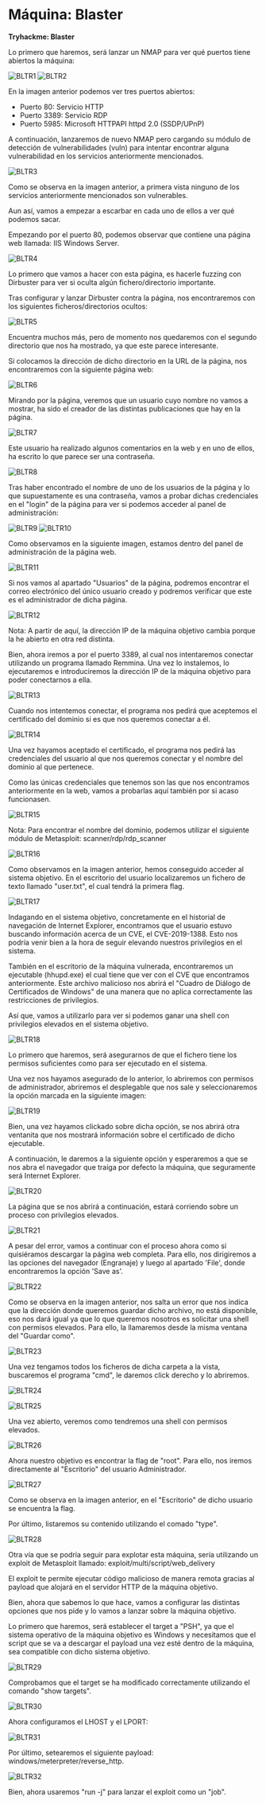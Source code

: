 # Máquina: Blaster

**Tryhackme: Blaster**

Lo primero que haremos, será lanzar un NMAP para ver qué puertos tiene abiertos la máquina:

![BLTR1](https://github.com/AntonioPC94/Blaster/blob/c36ac88f386589d0809b235a4b29ac9e8803823c/Img/BLTR1.png)
![BLTR2](https://github.com/AntonioPC94/Blaster/blob/c36ac88f386589d0809b235a4b29ac9e8803823c/Img/BLTR2.png)

En la imagen anterior podemos ver tres puertos abiertos:

- Puerto 80: Servicio HTTP
- Puerto 3389: Servicio RDP
- Puerto 5985: Microsoft HTTPAPI httpd 2.0 (SSDP/UPnP)

A continuación, lanzaremos de nuevo NMAP pero cargando su módulo de detección de vulnerabilidades (vuln) para intentar encontrar alguna vulnerabilidad en los servicios anteriormente mencionados.

![BLTR3](https://github.com/AntonioPC94/Blaster/blob/c36ac88f386589d0809b235a4b29ac9e8803823c/Img/BLTR3.png)

Como se observa en la imagen anterior, a primera vista ninguno de los servicios anteriormente mencionados son vulnerables.

Aun así, vamos a empezar a escarbar en cada uno de ellos a ver qué podemos sacar.

Empezando por el puerto 80, podemos observar que contiene una página web llamada: IIS Windows Server.

![BLTR4](https://github.com/AntonioPC94/Blaster/blob/c36ac88f386589d0809b235a4b29ac9e8803823c/Img/BLTR4.png)

Lo primero que vamos a hacer con esta página, es hacerle fuzzing con Dirbuster para ver si oculta algún fichero/directorio importante.

Tras configurar y lanzar Dirbuster contra la página, nos encontraremos con los siguientes ficheros/directorios ocultos:

![BLTR5](https://github.com/AntonioPC94/Blaster/blob/c36ac88f386589d0809b235a4b29ac9e8803823c/Img/BLTR5.png)

Encuentra muchos más, pero de momento nos quedaremos con el segundo directorio que nos ha mostrado, ya que este parece interesante.

Si colocamos la dirección de dicho directorio en la URL de la página, nos encontraremos con la siguiente página web:

![BLTR6](https://github.com/AntonioPC94/Blaster/blob/c36ac88f386589d0809b235a4b29ac9e8803823c/Img/BLTR6.png)

Mirando por la página, veremos que un usuario cuyo nombre no vamos a mostrar, ha sido el creador de las distintas publicaciones que hay en la página.

![BLTR7](https://github.com/AntonioPC94/Blaster/blob/c36ac88f386589d0809b235a4b29ac9e8803823c/Img/BLTR7.png)

Este usuario ha realizado algunos comentarios en la web y en uno de ellos, ha escrito lo que parece ser una contraseña.

![BLTR8](https://github.com/AntonioPC94/Blaster/blob/c36ac88f386589d0809b235a4b29ac9e8803823c/Img/BLTR8.png)

Tras haber encontrado el nombre de uno de los usuarios de la página y lo que supuestamente es una contraseña, vamos a probar dichas credenciales en el "login" de la página para ver si podemos acceder al panel de administración:

![BLTR9](https://github.com/AntonioPC94/Blaster/blob/c36ac88f386589d0809b235a4b29ac9e8803823c/Img/BLTR9.png)
![BLTR10](https://github.com/AntonioPC94/Blaster/blob/c36ac88f386589d0809b235a4b29ac9e8803823c/Img/BLTR10.png)

Como observamos en la siguiente imagen, estamos dentro del panel de administración de la página web.

![BLTR11](https://github.com/AntonioPC94/Blaster/blob/c36ac88f386589d0809b235a4b29ac9e8803823c/Img/BLTR11.png)

Si nos vamos al apartado "Usuarios" de la página, podremos encontrar el correo electrónico del único usuario creado y podremos verificar que este es el administrador de dicha página.

![BLTR12](https://github.com/AntonioPC94/Blaster/blob/805faac491494b1ac605ef85c1c3839fa8b020bf/Img/BLTR12.png)

Nota: A partir de aquí, la dirección IP de la máquina objetivo cambia porque la he abierto en otra red distinta.

Bien, ahora iremos a por el puerto 3389, al cual nos intentaremos conectar utilizando un programa llamado Remmina. Una vez lo instalemos, lo ejecutaremos e introduciremos la dirección IP de la máquina objetivo para poder conectarnos a ella.

![BLTR13](https://github.com/AntonioPC94/Blaster/blob/805faac491494b1ac605ef85c1c3839fa8b020bf/Img/BLTR13.png)

Cuando nos intentemos conectar, el programa nos pedirá que aceptemos el certificado del dominio si es que nos queremos conectar a él.

![BLTR14](https://github.com/AntonioPC94/Blaster/blob/805faac491494b1ac605ef85c1c3839fa8b020bf/Img/BLTR14.png)

Una vez hayamos aceptado el certificado, el programa nos pedirá las credenciales del usuario al que nos queremos conectar y el nombre del dominio al que pertenece.

Como las únicas credenciales que tenemos son las que nos encontramos anteriormente en la web, vamos a probarlas aquí también por si acaso funcionasen.

![BLTR15](https://github.com/AntonioPC94/Blaster/blob/805faac491494b1ac605ef85c1c3839fa8b020bf/Img/BLTR15.png)

Nota: Para encontrar el nombre del dominio, podemos utilizar el siguiente módulo de Metasploit: scanner/rdp/rdp_scanner

![BLTR16](https://github.com/AntonioPC94/Blaster/blob/805faac491494b1ac605ef85c1c3839fa8b020bf/Img/BLTR16.png)

Como observamos en la imagen anterior, hemos conseguido acceder al sistema objetivo. En el escritorio del usuario localizaremos un fichero de texto llamado "user.txt", el cual tendrá la primera flag.

![BLTR17](https://github.com/AntonioPC94/Blaster/blob/805faac491494b1ac605ef85c1c3839fa8b020bf/Img/BLTR17.png)

Indagando en el sistema objetivo, concretamente en el historial de navegación de Internet Explorer, encontramos que el usuario estuvo buscando información acerca de un CVE, el CVE-2019-1388. Esto nos podría venir bien a la hora de seguir elevando nuestros privilegios en el sistema.

También en el escritorio de la máquina vulnerada, encontraremos un ejecutable (hhupd.exe) el cual tiene que ver con el CVE que encontramos anteriormente. Este archivo malicioso nos abrirá el "Cuadro de Diálogo de Certificados de Windows" de una manera que no aplica correctamente las restricciones de privilegios.

Así que, vamos a utilizarlo para ver si podemos ganar una shell con privilegios elevados en el sistema objetivo.

![BLTR18](https://github.com/AntonioPC94/Blaster/blob/0efa28c001eb90248e3b3b55c28ab9909515646a/Img/BLTR18.png)

Lo primero que haremos, será asegurarnos de que el fichero tiene los permisos suficientes como para ser ejecutado en el sistema.

Una vez nos hayamos asegurado de lo anterior, lo abriremos con permisos de administrador, abriremos el desplegable que nos sale y seleccionaremos la opción marcada en la siguiente imagen:

![BLTR19](https://github.com/AntonioPC94/Blaster/blob/0efa28c001eb90248e3b3b55c28ab9909515646a/Img/BLTR19.png)

Bien, una vez hayamos clickado sobre dicha opción, se nos abrirá otra ventanita que nos mostrará información sobre el certificado de dicho ejecutable.

A continuación, le daremos a la siguiente opción y esperaremos a que se nos abra el navegador que traiga por defecto la máquina, que seguramente será Internet Explorer.

![BLTR20](https://github.com/AntonioPC94/Blaster/blob/0efa28c001eb90248e3b3b55c28ab9909515646a/Img/BLTR20.png)

La página que se nos abrirá a continuación, estará corriendo sobre un proceso con privilegios elevados.

![BLTR21](https://github.com/AntonioPC94/Blaster/blob/0efa28c001eb90248e3b3b55c28ab9909515646a/Img/BLTR21.png)

A pesar del error, vamos a continuar con el proceso ahora como si quisiéramos descargar la página web completa. Para ello, nos dirigiremos a las opciones del navegador (Engranaje) y luego al apartado 'File', donde encontraremos la opción 'Save as'.

![BLTR22](https://github.com/AntonioPC94/Blaster/blob/0efa28c001eb90248e3b3b55c28ab9909515646a/Img/BLTR22.png)

Como se observa en la imagen anterior, nos salta un error que nos indica que la dirección donde queremos guardar dicho archivo, no está disponible, eso nos dará igual ya que lo que queremos nosotros es solicitar una shell con permisos elevados. Para ello, la llamaremos desde la misma ventana del "Guardar como".

![BLTR23](https://github.com/AntonioPC94/Blaster/blob/0efa28c001eb90248e3b3b55c28ab9909515646a/Img/BLTR23.png)

Una vez tengamos todos los ficheros de dicha carpeta a la vista, buscaremos el programa "cmd", le daremos click derecho y lo abriremos.

![BLTR24](https://github.com/AntonioPC94/Blaster/blob/0efa28c001eb90248e3b3b55c28ab9909515646a/Img/BLTR24.png)

![BLTR25](https://github.com/AntonioPC94/Blaster/blob/0efa28c001eb90248e3b3b55c28ab9909515646a/Img/BLTR25.png)

Una vez abierto, veremos como tendremos una shell con permisos elevados.

![BLTR26](https://github.com/AntonioPC94/Blaster/blob/0efa28c001eb90248e3b3b55c28ab9909515646a/Img/BLTR26.png)

Ahora nuestro objetivo es encontrar la flag de "root". Para ello, nos iremos directamente al "Escritorio" del usuario Administrador.

![BLTR27]()

Como se observa en la imagen anterior, en el "Escritorio" de dicho usuario se encuentra la flag.

Por último, listaremos su contenido utilizando el comado "type".

![BLTR28]()

Otra vía que se podría seguir para explotar esta máquina, sería utilizando un exploit de Metasploit llamado: exploit/multi/script/web_delivery

El exploit te permite ejecutar código malicioso de manera remota gracias al payload que alojará en el servidor HTTP de la máquina objetivo.

Bien, ahora que sabemos lo que hace, vamos a configurar las distintas opciones que nos pide y lo vamos a lanzar sobre la máquina objetivo.

Lo primero que haremos, será establecer el target a "PSH", ya que el sistema operativo de la máquina objetivo es Windows y necesitamos que el script que se va a descargar el payload una vez esté dentro de la máquina, sea compatible con dicho sistema objetivo.

![BLTR29]()

Comprobamos que el target se ha modificado correctamente utilizando el comando "show targets".

![BLTR30]()

Ahora configuramos el LHOST y el LPORT:

![BLTR31]()

Por último, setearemos el siguiente payload: windows/meterpreter/reverse_http.

![BLTR32]()

Bien, ahora usaremos "run -j" para lanzar el exploit como un "job".






